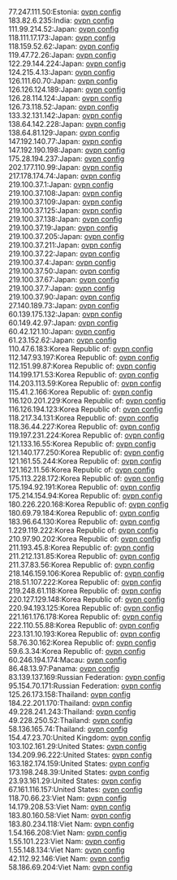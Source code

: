 77.247.111.50:Estonia: [ovpn config](vpn/77_247_111_50.ovpn)  
183.82.6.235:India: [ovpn config](vpn/183_82_6_235.ovpn)  
111.99.214.52:Japan: [ovpn config](vpn/111_99_214_52.ovpn)  
118.111.17.173:Japan: [ovpn config](vpn/118_111_17_173.ovpn)  
118.159.52.62:Japan: [ovpn config](vpn/118_159_52_62.ovpn)  
119.47.72.26:Japan: [ovpn config](vpn/119_47_72_26.ovpn)  
122.29.144.224:Japan: [ovpn config](vpn/122_29_144_224.ovpn)  
124.215.4.13:Japan: [ovpn config](vpn/124_215_4_13.ovpn)  
126.111.60.70:Japan: [ovpn config](vpn/126_111_60_70.ovpn)  
126.126.124.189:Japan: [ovpn config](vpn/126_126_124_189.ovpn)  
126.28.114.124:Japan: [ovpn config](vpn/126_28_114_124.ovpn)  
126.73.118.52:Japan: [ovpn config](vpn/126_73_118_52.ovpn)  
133.32.131.142:Japan: [ovpn config](vpn/133_32_131_142.ovpn)  
138.64.142.228:Japan: [ovpn config](vpn/138_64_142_228.ovpn)  
138.64.81.129:Japan: [ovpn config](vpn/138_64_81_129.ovpn)  
147.192.140.77:Japan: [ovpn config](vpn/147_192_140_77.ovpn)  
147.192.190.198:Japan: [ovpn config](vpn/147_192_190_198.ovpn)  
175.28.194.237:Japan: [ovpn config](vpn/175_28_194_237.ovpn)  
202.177.110.99:Japan: [ovpn config](vpn/202_177_110_99.ovpn)  
217.178.174.74:Japan: [ovpn config](vpn/217_178_174_74.ovpn)  
219.100.37.1:Japan: [ovpn config](vpn/219_100_37_1.ovpn)  
219.100.37.108:Japan: [ovpn config](vpn/219_100_37_108.ovpn)  
219.100.37.109:Japan: [ovpn config](vpn/219_100_37_109.ovpn)  
219.100.37.125:Japan: [ovpn config](vpn/219_100_37_125.ovpn)  
219.100.37.138:Japan: [ovpn config](vpn/219_100_37_138.ovpn)  
219.100.37.19:Japan: [ovpn config](vpn/219_100_37_19.ovpn)  
219.100.37.205:Japan: [ovpn config](vpn/219_100_37_205.ovpn)  
219.100.37.211:Japan: [ovpn config](vpn/219_100_37_211.ovpn)  
219.100.37.22:Japan: [ovpn config](vpn/219_100_37_22.ovpn)  
219.100.37.4:Japan: [ovpn config](vpn/219_100_37_4.ovpn)  
219.100.37.50:Japan: [ovpn config](vpn/219_100_37_50.ovpn)  
219.100.37.67:Japan: [ovpn config](vpn/219_100_37_67.ovpn)  
219.100.37.7:Japan: [ovpn config](vpn/219_100_37_7.ovpn)  
219.100.37.90:Japan: [ovpn config](vpn/219_100_37_90.ovpn)  
27.140.189.73:Japan: [ovpn config](vpn/27_140_189_73.ovpn)  
60.139.175.132:Japan: [ovpn config](vpn/60_139_175_132.ovpn)  
60.149.42.97:Japan: [ovpn config](vpn/60_149_42_97.ovpn)  
60.42.121.10:Japan: [ovpn config](vpn/60_42_121_10.ovpn)  
61.23.152.62:Japan: [ovpn config](vpn/61_23_152_62.ovpn)  
110.47.6.183:Korea Republic of: [ovpn config](vpn/110_47_6_183.ovpn)  
112.147.93.197:Korea Republic of: [ovpn config](vpn/112_147_93_197.ovpn)  
112.151.99.87:Korea Republic of: [ovpn config](vpn/112_151_99_87.ovpn)  
114.199.171.53:Korea Republic of: [ovpn config](vpn/114_199_171_53.ovpn)  
114.203.113.59:Korea Republic of: [ovpn config](vpn/114_203_113_59.ovpn)  
115.41.2.166:Korea Republic of: [ovpn config](vpn/115_41_2_166.ovpn)  
116.120.201.229:Korea Republic of: [ovpn config](vpn/116_120_201_229.ovpn)  
116.126.194.123:Korea Republic of: [ovpn config](vpn/116_126_194_123.ovpn)  
118.217.34.131:Korea Republic of: [ovpn config](vpn/118_217_34_131.ovpn)  
118.36.44.227:Korea Republic of: [ovpn config](vpn/118_36_44_227.ovpn)  
119.197.231.224:Korea Republic of: [ovpn config](vpn/119_197_231_224.ovpn)  
121.133.16.55:Korea Republic of: [ovpn config](vpn/121_133_16_55.ovpn)  
121.140.177.250:Korea Republic of: [ovpn config](vpn/121_140_177_250.ovpn)  
121.161.55.244:Korea Republic of: [ovpn config](vpn/121_161_55_244.ovpn)  
121.162.11.56:Korea Republic of: [ovpn config](vpn/121_162_11_56.ovpn)  
175.113.228.172:Korea Republic of: [ovpn config](vpn/175_113_228_172.ovpn)  
175.194.92.191:Korea Republic of: [ovpn config](vpn/175_194_92_191.ovpn)  
175.214.154.94:Korea Republic of: [ovpn config](vpn/175_214_154_94.ovpn)  
180.226.220.168:Korea Republic of: [ovpn config](vpn/180_226_220_168.ovpn)  
180.69.79.184:Korea Republic of: [ovpn config](vpn/180_69_79_184.ovpn)  
183.96.64.130:Korea Republic of: [ovpn config](vpn/183_96_64_130.ovpn)  
1.229.119.222:Korea Republic of: [ovpn config](vpn/1_229_119_222.ovpn)  
210.97.90.202:Korea Republic of: [ovpn config](vpn/210_97_90_202.ovpn)  
211.193.45.8:Korea Republic of: [ovpn config](vpn/211_193_45_8.ovpn)  
211.212.131.85:Korea Republic of: [ovpn config](vpn/211_212_131_85.ovpn)  
211.37.83.56:Korea Republic of: [ovpn config](vpn/211_37_83_56.ovpn)  
218.146.159.106:Korea Republic of: [ovpn config](vpn/218_146_159_106.ovpn)  
218.51.107.222:Korea Republic of: [ovpn config](vpn/218_51_107_222.ovpn)  
219.248.61.118:Korea Republic of: [ovpn config](vpn/219_248_61_118.ovpn)  
220.127.129.148:Korea Republic of: [ovpn config](vpn/220_127_129_148.ovpn)  
220.94.193.125:Korea Republic of: [ovpn config](vpn/220_94_193_125.ovpn)  
221.161.176.178:Korea Republic of: [ovpn config](vpn/221_161_176_178.ovpn)  
222.110.55.88:Korea Republic of: [ovpn config](vpn/222_110_55_88.ovpn)  
223.131.10.193:Korea Republic of: [ovpn config](vpn/223_131_10_193.ovpn)  
58.76.30.162:Korea Republic of: [ovpn config](vpn/58_76_30_162.ovpn)  
59.6.3.34:Korea Republic of: [ovpn config](vpn/59_6_3_34.ovpn)  
60.246.194.174:Macau: [ovpn config](vpn/60_246_194_174.ovpn)  
86.48.13.97:Panama: [ovpn config](vpn/86_48_13_97.ovpn)  
83.139.137.169:Russian Federation: [ovpn config](vpn/83_139_137_169.ovpn)  
95.154.70.171:Russian Federation: [ovpn config](vpn/95_154_70_171.ovpn)  
125.26.173.158:Thailand: [ovpn config](vpn/125_26_173_158.ovpn)  
184.22.201.170:Thailand: [ovpn config](vpn/184_22_201_170.ovpn)  
49.228.241.243:Thailand: [ovpn config](vpn/49_228_241_243.ovpn)  
49.228.250.52:Thailand: [ovpn config](vpn/49_228_250_52.ovpn)  
58.136.165.74:Thailand: [ovpn config](vpn/58_136_165_74.ovpn)  
154.47.23.70:United Kingdom: [ovpn config](vpn/154_47_23_70.ovpn)  
103.102.161.29:United States: [ovpn config](vpn/103_102_161_29.ovpn)  
134.209.96.222:United States: [ovpn config](vpn/134_209_96_222.ovpn)  
163.182.174.159:United States: [ovpn config](vpn/163_182_174_159.ovpn)  
173.198.248.39:United States: [ovpn config](vpn/173_198_248_39.ovpn)  
23.93.161.29:United States: [ovpn config](vpn/23_93_161_29.ovpn)  
67.161.116.157:United States: [ovpn config](vpn/67_161_116_157.ovpn)  
118.70.66.23:Viet Nam: [ovpn config](vpn/118_70_66_23.ovpn)  
14.179.208.53:Viet Nam: [ovpn config](vpn/14_179_208_53.ovpn)  
183.80.160.58:Viet Nam: [ovpn config](vpn/183_80_160_58.ovpn)  
183.80.234.118:Viet Nam: [ovpn config](vpn/183_80_234_118.ovpn)  
1.54.166.208:Viet Nam: [ovpn config](vpn/1_54_166_208.ovpn)  
1.55.101.223:Viet Nam: [ovpn config](vpn/1_55_101_223.ovpn)  
1.55.148.134:Viet Nam: [ovpn config](vpn/1_55_148_134.ovpn)  
42.112.92.146:Viet Nam: [ovpn config](vpn/42_112_92_146.ovpn)  
58.186.69.204:Viet Nam: [ovpn config](vpn/58_186_69_204.ovpn)  
